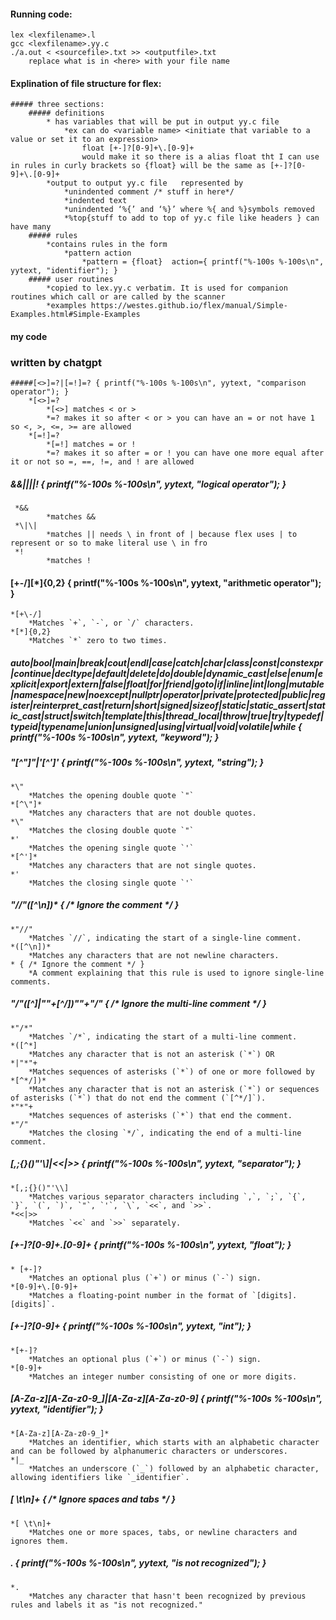 #### Running code:
    lex <lexfilename>.l
    gcc <lexfilename>.yy.c
    ./a.out < <sourcefile>.txt >> <outputfile>.txt
        replace what is in <here> with your file name

#### Explination of file structure for flex:
    ##### three sections:
        ##### definitions
            * has variables that will be put in output yy.c file
                *ex can do <variable name> <initiate that variable to a value or set it to an expression>
                    float [+-]?[0-9]+\.[0-9]+
                    would make it so there is a alias float tht I can use in rules in curly brackets so {float} will be the same as [+-]?[0-9]+\.[0-9]+
            *output to output yy.c file   represented by
                *unindented comment /* stuff in here*/
                *indented text
                *unindented ‘%{’ and ‘%}’ where %{ and %}symbols removed
                *%top{stuff to add to top of yy.c file like headers } can have many
        ##### rules
            *contains rules in the form
                *pattern action
                    *pattern = {float}  action={ printf("%-100s %-100s\n", yytext, "identifier"); }
        ##### user routines
            *copied to lex.yy.c verbatim. It is used for companion routines which call or are called by the scanner
            *examples https://westes.github.io/flex/manual/Simple-Examples.html#Simple-Examples
#### my code
### written by chatgpt
    #####[<>]=?|[=!]=? { printf("%-100s %-100s\n", yytext, "comparison operator"); }
        *[<>]=?
            *[<>] matches < or >
            *=? makes it so after < or > you can have an = or not have 1 so <, >, <=, >= are allowed
        *[=!]=?
            *[=!] matches = or !
            *=? makes it so after = or ! you can have one more equal after it or not so =, ==, !=, and ! are allowed


##### &&|\|\||!   { printf("%-100s %-100s\n", yytext, "logical operator"); }
     *&&
            *matches &&
     *\|\|
            *matches || needs \ in front of | because flex uses | to represent or so to make literal use \ in fro
     *!
            *matches !


  #### [+\-/][*]{0,2} { printf("%-100s %-100s\n", yytext, "arithmetic operator"); }
    *[+\-/]
        *Matches `+`, `-`, or `/` characters.
    *[*]{0,2}
        *Matches `*` zero to two times.

##### auto|bool|main|break|cout|endl|case|catch|char|class|const|constexpr|continue|decltype|default|delete|do|double|dynamic_cast|else|enum|explicit|export|extern|false|float|for|friend|goto|if|inline|int|long|mutable|namespace|new|noexcept|nullptr|operator|private|protected|public|register|reinterpret_cast|return|short|signed|sizeof|static|static_assert|static_cast|struct|switch|template|this|thread_local|throw|true|try|typedef|typeid|typename|union|unsigned|using|virtual|void|volatile|while { printf("%-100s %-100s\n", yytext, "keyword"); }

##### \"[^\"]*\"|'[^']*' { printf("%-100s %-100s\n", yytext, "string"); }
    *\"
        *Matches the opening double quote `"`
    *[^\"]*
        *Matches any characters that are not double quotes.
    *\"
        *Matches the closing double quote `"`
    *'
        *Matches the opening single quote `'`
    *[^']*
        *Matches any characters that are not single quotes.
    *'
        *Matches the closing single quote `'`

##### "//"([^\n])* { /* Ignore the comment */ }
    *"//"
        *Matches `//`, indicating the start of a single-line comment.
    *([^\n])*
        *Matches any characters that are not newline characters.
    * { /* Ignore the comment */ }
        *A comment explaining that this rule is used to ignore single-line comments.

##### "/*"([^*]|"*"+[^*/])*"*"+"/" { /* Ignore the multi-line comment */ }
    *"/*"
        *Matches `/*`, indicating the start of a multi-line comment.
    *([^*]
        *Matches any character that is not an asterisk (`*`) OR
    *|"*"+
        *Matches sequences of asterisks (`*`) of one or more followed by
    *[^*/])*
        *Matches any character that is not an asterisk (`*`) or sequences of asterisks (`*`) that do not end the comment (`[^*/]`).
    *"*"+
        *Matches sequences of asterisks (`*`) that end the comment.
    *"/"
        *Matches the closing `*/`, indicating the end of a multi-line comment.


##### [,;{}()"'\\]|<<|>> { printf("%-100s %-100s\n", yytext, "separator"); }
    *[,;{}()"'\\]
        *Matches various separator characters including `,`, `;`, `{`, `}`, `(`, `)`, `"`, `'`, `\`, `<<`, and `>>`.
    *<<|>>
        *Matches `<<` and `>>` separately.

##### [+-]?[0-9]+\.[0-9]+ { printf("%-100s %-100s\n", yytext, "float"); }
    * [+-]?
        *Matches an optional plus (`+`) or minus (`-`) sign.
    *[0-9]+\.[0-9]+
        *Matches a floating-point number in the format of `[digits].[digits]`.

##### [+-]?[0-9]+ { printf("%-100s %-100s\n", yytext, "int"); }
    *[+-]?
        *Matches an optional plus (`+`) or minus (`-`) sign.
    *[0-9]+
        *Matches an integer number consisting of one or more digits.

##### [A-Za-z][A-Za-z0-9_]*|_[A-Za-z][A-Za-z0-9_]* { printf("%-100s %-100s\n", yytext, "identifier"); }
    *[A-Za-z][A-Za-z0-9_]*
        *Matches an identifier, which starts with an alphabetic character and can be followed by alphanumeric characters or underscores.
    *|_
        *Matches an underscore (`_`) followed by an alphabetic character, allowing identifiers like `_identifier`.

##### [ \t\n]+   { /* Ignore spaces and tabs */ }
    *[ \t\n]+
        *Matches one or more spaces, tabs, or newline characters and ignores them.

##### .     { printf("%-100s %-100s\n", yytext, "is not recognized"); }
    *.
        *Matches any character that hasn't been recognized by previous rules and labels it as "is not recognized."
